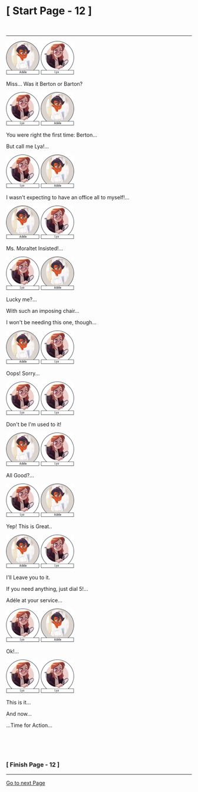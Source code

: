 #						     [ Start Page - 12 ]
<br>

---

![Adéle](images/adele-1.png) ![Lya](images/lya-01.png)

Miss... Was it Berton or Barton?

![Lya](images/lya-01.png)  ![Adéle](images/adele-1.png) 

You were right the first time: Berton...

But call me Lya!...

![Lya](images/lya-01.png)  ![Adéle](images/adele-1.png) 

I wasn't expecting to have an office all to myself!...

![Adéle](images/adele-1.png)  ![Lya](images/lya-01.png)  
 
Ms. Moraltet Insisted!...
 
 ![Lya](images/lya-01.png)  ![Adéle](images/adele-1.png) 
 
Lucky me?...

With such an imposing chair... 

I won't be needing this one, though...

![Adéle](images/adele-1.png)  ![Lya](images/lya-01.png)  
 
Oops! Sorry...
 
![Lya](images/lya-01.png)   ![Lya](images/lya-01.png) 
  
Don't be I'm used to it!
  
![Adéle](images/adele-1.png)  ![Lya](images/lya-01.png)  
   
All Good?...
   
![Lya](images/lya-01.png)  ![Adéle](images/adele-1.png)   
   
Yep!  This is Great..
   
![Adéle](images/adele-1.png)  ![Lya](images/lya-01.png)  
   
I'll Leave you to it. 
 
If you need anything, just dial 5!...
 
Adéle at your service...
 
![Lya](images/lya-01.png)  ![Adéle](images/adele-1.png)   
 
Ok!...
 
![Lya](images/lya-01.png)  ![Lya](images/lya-01.png)
  
This is it...
  
And now...
  
...Time for Action...
  
   
  
 
<br>
<br>
<br>

###			             [ Finish Page - 12 ]

---

[Go to next Page](https://github.com/batistasilva/Lya-Comic-book/blob/main/Page-13.md)
